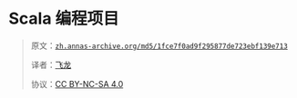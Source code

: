# Scala 编程项目

> 原文：[`zh.annas-archive.org/md5/1fce7f0ad9f295877de723ebf139e713`](https://zh.annas-archive.org/md5/1fce7f0ad9f295877de723ebf139e713)
> 
> 译者：[飞龙](https://github.com/wizardforcel)
> 
> 协议：[CC BY-NC-SA 4.0](http://creativecommons.org/licenses/by-nc-sa/4.0/)
